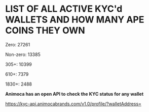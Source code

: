 # LIST OF ALL ACTIVE KYC'd WALLETS AND HOW MANY APE COINS THEY OWN

Zero: 27261

Non-zero: 13385

305+: 10399

610+: 7379

1830+: 2488

**Animoca has an open API to check the KYC status for any wallet**

https://kyc-api.animocabrands.com/v1.0/profile/?walletAddress=